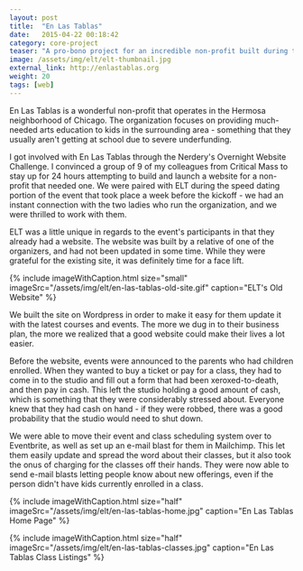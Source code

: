 ```yaml
---
layout: post
title:  "En Las Tablas"
date:   2015-04-22 00:18:42
category: core-project
teaser: "A pro-bono project for an incredible non-profit built during the Nerdery's Overnight Website Challenge."
image: /assets/img/elt/elt-thumbnail.jpg
external_link: http://enlastablas.org
weight: 20
tags: [web]
---
```


En Las Tablas is a wonderful non-profit that operates in the Hermosa neighborhood of Chicago. The organization focuses on providing much-needed arts education to kids in the surrounding area - something that they usually aren't getting at school due to severe underfunding.

I got involved with En Las Tablas through the Nerdery's Overnight Website Challenge. I convinced a group of 9 of my colleagues from Critical Mass to stay up for 24 hours attempting to build and launch a website for a non-profit that needed one. We were paired with ELT during the speed dating portion of the event that took place a week before the kickoff - we had an instant connection with the two ladies who run the organization, and we were thrilled to work with them.

<div class="paragraph-with-picture left"> 
  <p>ELT was a little unique in regards to the event's participants in that they already had a website. The website was built by a relative of one of the organizers, and had not been updated in some time. While they were grateful for the existing site, it was definitely time for a face lift.
  </p>

  {% include imageWithCaption.html size="small" imageSrc="/assets/img/elt/en-las-tablas-old-site.gif" caption="ELT's Old Website" %}
</div>

We built the site on Wordpress in order to make it easy for them update it with the latest courses and events. The more we dug in to their business plan, the more we realized that a good website could make their lives a lot easier.

Before the website, events were announced to the parents who had children enrolled. When they wanted to buy a ticket or pay for a class, they had to come in to the studio and fill out a form that had been xeroxed-to-death, and then pay in cash. This left the studio holding a good amount of cash, which is something that they were considerably stressed about. Everyone knew that they had cash on hand - if they were robbed, there was a good probability that the studio would need to shut down.

We were able to move their event and class scheduling system over to Eventbrite, as well as set up an e-mail blast for them in Mailchimp. This let them easily update and spread the word about their classes, but it also took the onus of charging for the classes off their hands. They were now able to send e-mail blasts letting people know about new offerings, even if the person didn't have kids currently enrolled in a class.

{% include imageWithCaption.html size="half" imageSrc="/assets/img/elt/en-las-tablas-home.jpg" caption="En Las Tablas Home Page" %}

{% include imageWithCaption.html size="half" imageSrc="/assets/img/elt/en-las-tablas-classes.jpg" caption="En Las Tablas Class Listings" %}